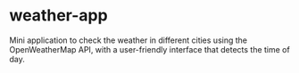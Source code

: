 # weather-app
Mini application to check the weather in different cities using the OpenWeatherMap API, with a user-friendly interface that detects the time of day.
